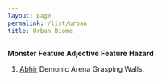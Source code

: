 ```yaml
---
layout: page
permalink: /list/urban
title: Urban Biome
---
```


<span class="a">**Monster**</span> <span class="b">**Feature Adjective**</span> <span class="b">**Feature**</span>  <span class="a">**Hazard**</span>
1. <span class="a"> [Abhir](/monsters/abhir) </span> <span class="a">Demonic</span>  <span class="a">Arena</span> <span class="a">Grasping Walls</span>.
